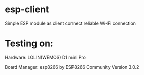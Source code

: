 # esp-client
Simple ESP module as client connect reliable Wi-Fi connection  

# Testing on: 
Hardware: 
LOLIN(WEMOS) D1 mini Pro

Board Manager:
esp8266 by ESP8266 Community Version 3.0.2
